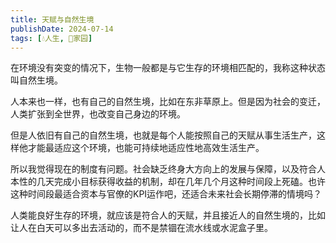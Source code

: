 ```yaml
---
title: 天赋与自然生境
publishDate: 2024-07-14
tags: [💧人生, 🏡家园]
---
```


在环境没有突变的情况下，生物一般都是与它生存的环境相匹配的，我称这种状态叫自然生境。

人本来也一样，也有自己的自然生境，比如在东非草原上。但是因为社会的变迁，人类扩张到全世界，也改变自己身边的环境。

但是人依旧有自己的自然生境，也就是每个人能按照自己的天赋从事生活生产，这样他才能最适应这个环境，也能可持续地适应性地高效生活生产。

所以我觉得现在的制度有问题。社会缺乏终身大方向上的发展与保障，以及符合人本性的几天完成小目标获得收益的机制，却在几年几个月这种时间段上死磕。也许这种时间段最适合资本与官僚的KPI运作吧，还适合未来社会长期停滞的情境吗？

人类能良好生存的环境，就应该是符合人的天赋，并且接近人的自然生境的，比如让人在白天可以多出去活动的，而不是禁锢在流水线或水泥盒子里。
